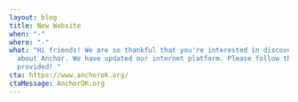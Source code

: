 ```yaml
---
layout: blog
title: New Website
when: "-"
where: "-"
what: "Hi friends! We are so thankful that you're interested in discovering more
  about Anchor. We have updated our internet platform. Please follow the link
  provided! "
cta: https://www.anchorok.org/
ctaMessage: AnchorOK.org
---
```

